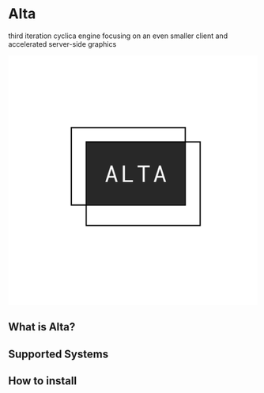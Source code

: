 # Alta
third iteration cyclica engine focusing on an even smaller client and accelerated server-side graphics

![logo](/gitRes/gitres-alta.png)

## What is Alta?

## Supported Systems

## How to install
